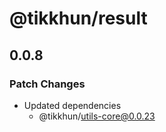 # @tikkhun/result

## 0.0.8

### Patch Changes

- Updated dependencies
  - @tikkhun/utils-core@0.0.23
